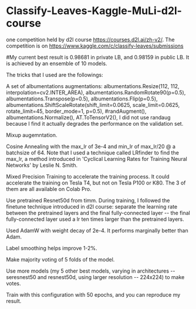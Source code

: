 # Classify-Leaves-Kaggle-MuLi-d2l-course
one competition held by d2l course https://courses.d2l.ai/zh-v2/. The competition is on https://www.kaggle.com/c/classify-leaves/submissions

#My current best result is 0.98681 in private LB, and 0.98159 in public LB. It is achieved by an ensemble of 10 models.

The tricks that I used are the followings:

A set of albumentations augmentations: albumentations.Resize(112, 112, interpolation=cv2.INTER_AREA), albumentations.RandomRotate90(p=0.5), albumentations.Transpose(p=0.5), albumentations.Flip(p=0.5), albumentations.ShiftScaleRotate(shift_limit=0.0625, scale_limit=0.0625, rotate_limit=45, border_mode=1, p=0.5), #randAugment(), albumentations.Normalize(), AT.ToTensorV2(), I did not use randaug because I find it actually degrades the performance on the validation set.

Mixup augemntation.

Cosine Annealing with the max_lr of 3e-4 and min_lr of max_lr/20 @ a batchsize of 64. Note that I used a technique called LRfinder to find the max_lr, a method introduced in 'Cyclical Learning Rates for Training Neural Networks' by Leslie N. Smith.

Mixed Precision Training to accelerate the training process. It could accelerate the training on Tesla T4, but not on Tesla P100 or K80. The 3 of them are all available on Colab Pro.

Use pretrained Resnet50d from timm. During training, I followed the finetune technique introduced in d2l course: separate the learning rate between the pretrained layers and the final fully-connected layer -- the final fully-connected layer used a lr ten times larger than the pretrained layers.

Used AdamW with weight decay of 2e-4. It performs marginally better than Adam.

Label smoothing helps improve 1-2%.

Make majority voting of 5 folds of the model.

Use more models (my 5 other best models, varying in architectures -- seresnest50 and resnest50d, using larger resolution -- 224x224) to make votes.

Train with this configuration with 50 epochs, and you can reproduce my result.
